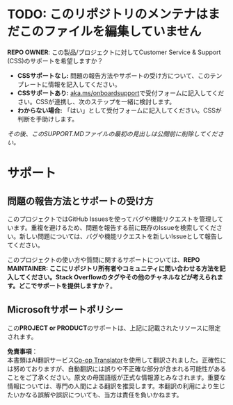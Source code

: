 <!--
CO_OP_TRANSLATOR_METADATA:
{
  "original_hash": "b7244261ee19497082edf33bcce64717",
  "translation_date": "2025-05-16T14:20:17+00:00",
  "source_file": "SUPPORT.md",
  "language_code": "ja"
}
-->
# TODO: このリポジトリのメンテナはまだこのファイルを編集していません

**REPO OWNER**: この製品/プロジェクトに対してCustomer Service & Support (CSS)のサポートを希望しますか？

- **CSSサポートなし:** 問題の報告方法やサポートの受け方について、このテンプレートに情報を記入してください。
- **CSSサポートあり:** [aka.ms/onboardsupport](https://aka.ms/onboardsupport)で受付フォームに記入してください。CSSが連携し、次のステップを一緒に検討します。
- **わからない場合:** 「はい」として受付フォームに記入してください。CSSが判断を手助けします。

*その後、このSUPPORT.MDファイルの最初の見出しは公開前に削除してください。*

# サポート

## 問題の報告方法とサポートの受け方  

このプロジェクトではGitHub Issuesを使ってバグや機能リクエストを管理しています。重複を避けるため、問題を報告する前に既存のIssueを検索してください。新しい問題については、バグや機能リクエストを新しいIssueとして報告してください。

このプロジェクトの使い方や質問に関するサポートについては、**REPO MAINTAINER: ここにリポジトリ所有者やコミュニティに問い合わせる方法を記入してください。Stack Overflowのタグやその他のチャネルなどが考えられます。どこでサポートを提供しますか？**。

## Microsoftサポートポリシー  

この**PROJECT or PRODUCT**のサポートは、上記に記載されたリソースに限定されます。

**免責事項**：  
本書類はAI翻訳サービス[Co-op Translator](https://github.com/Azure/co-op-translator)を使用して翻訳されました。正確性には努めておりますが、自動翻訳には誤りや不正確な部分が含まれる可能性があることをご了承ください。原文の母国語版が正式な情報源とみなされます。重要な情報については、専門の人間による翻訳を推奨します。本翻訳の利用により生じたいかなる誤解や誤訳についても、当方は責任を負いかねます。